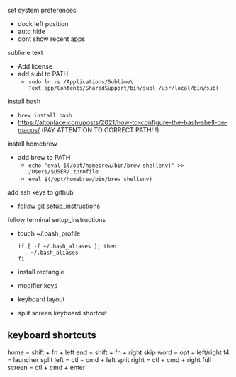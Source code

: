 set system preferences
  - dock left position
  - auto hide
  - dont show recent apps

sublime text
  - Add license
  - add subl to PATH
    - `sudo ln -s /Applications/Sublime\ Text.app/Contents/SharedSupport/bin/subl /usr/local/bin/subl`

install bash
  - `brew install bash`
  - https://altoplace.com/posts/2021/how-to-configure-the-bash-shell-on-macos/ (PAY ATTENTION TO CORRECT PATH!!!)

install homebrew
  - add brew to PATH
    - `echo 'eval $(/opt/homebrew/bin/brew shellenv)' >> /Users/$USER/.zprofile`
    - `eval $(/opt/homebrew/bin/brew shellenv)`

add ssh keys to github
  - follow git setup_instructions

follow terminal setup_instructions
  - touch ~/.bash_profile
    ```
    if [ -f ~/.bash_aliases ]; then
      . ~/.bash_aliases
    fi
    ```

- install rectangle
- modifier keys
- keyboard layout
- split screen keyboard shortcut

keyboard shortcuts
-----------------
home = shift + fn + left
end = shift + fn + right
skip word = opt + left/right
f4 = launcher
split left = ctl + cmd + left
split right = ctl + cmd + right
full screen = ctl + cmd + enter
